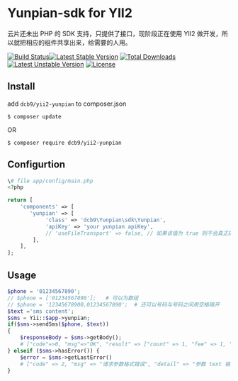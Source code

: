 Yunpian-sdk for YII2
====================

云片还未出 PHP 的 SDK 支持，只提供了接口，现阶段正在使用 YII2 做开发，所以就把相应的组件共享出来，给需要的人用。

[![Build Status](https://travis-ci.org/dcb9/yii2-yunpian.svg?branch=master)](https://travis-ci.org/dcb9/yii2-yunpian)[![Latest Stable Version](https://poser.pugx.org/dcb9/yii2-yunpian/v/stable.svg)](https://packagist.org/packages/dcb9/yii2-yunpian) [![Total Downloads](https://poser.pugx.org/dcb9/yii2-yunpian/downloads.svg)](https://packagist.org/packages/dcb9/yii2-yunpian) [![Latest Unstable Version](https://poser.pugx.org/dcb9/yii2-yunpian/v/unstable.svg)](https://packagist.org/packages/dcb9/yii2-yunpian) [![License](https://poser.pugx.org/dcb9/yii2-yunpian/license.svg)](https://packagist.org/packages/dcb9/yii2-yunpian)

## Install 

add `dcb9/yii2-yunpian` to composer.json

```
$ composer update 
```

OR

```
$ composer require dcb9/yii2-yunpian
```

## Configurtion

```php
\# file app/config/main.php
<?php

return [
    'components' => [
	   'yunpian' => [
            'class' => 'dcb9\Yunpian\sdk\Yunpian',
            'apiKey' => 'your yunpian apiKey',
            // 'useFileTransport' => false, // 如果该值为 true 则不会真正的发送短信，而是把内容写到文件里面，测试环境经常需要用到！
        ],
    ],
];
```

## Usage

```php
$phone = '01234567890';
// $phone = ['01234567890'];   # 可以为数组
// $phone = '12345678900,01234567890';  # 还可以号码与号码之间用空格隔开
$text ='sms content';
$sms = Yii::$app->yunpian;
if($sms->sendSms($phone, $text))
{
    $responseBody = $sms->getBody();
    # ["code"=>0, "msg"=>"OK", "result" => ["count" => 1, "fee" => 1, "sid" => 3995844410]]
} elseif ($sms->hasError()) {
    $error = $sms->getLastError()
    # ["code" => 2, "msg" => "请求参数格式错误", "detail" => "参数 text 格式不正确，text短信内容头部需要加签名,如【云片网】"]
}
```
